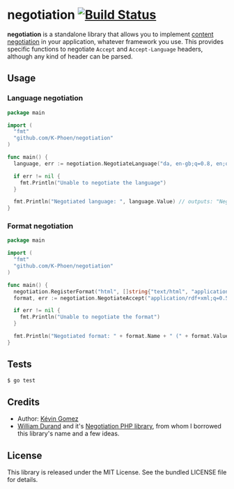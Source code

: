 negotiation [![Build Status](https://travis-ci.org/K-Phoen/negotiation.svg?branch=master)](https://travis-ci.org/K-Phoen/negotiation)
===========

**negotiation** is a standalone library that allows you to implement [content negotiation](http://www.w3.org/Protocols/rfc2616/rfc2616-sec12.html)
in your application, whatever framework you use.
This provides specific functions to negotiate `Accept` and `Accept-Language`
headers, although any kind of header can be parsed.

## Usage

### Language negotiation

```go
package main

import (
  "fmt"
  "github.com/K-Phoen/negotiation"
)

func main() {
  language, err := negotiation.NegotiateLanguage("da, en-gb;q=0.8, en;q=0.7", []string{"es", "fr", "en"})

  if err != nil {
    fmt.Println("Unable to negotiate the language")
  }

  fmt.Println("Negotiated language: ", language.Value) // outputs: "Negotiated language: en"
}
```

### Format negotiation

```go
package main

import (
  "fmt"
  "github.com/K-Phoen/negotiation"
)

func main() {
  negotiation.RegisterFormat("html", []string{"text/html", "application/xhtml+xml"})
  format, err := negotiation.NegotiateAccept("application/rdf+xml;q=0.5,text/html;q=.3", []string{"html", "application/xml"})

  if err != nil {
    fmt.Println("Unable to negotiate the format")
  }

  fmt.Println("Negotiated format: " + format.Name + " (" + format.Value + ")") // outputs: "Negotiated format: html (text/html)"
}
```

## Tests

```bash
$ go test
```

## Credits

  * Author: [Kévin Gomez](https://github.com/K-Phoen/)
  * [William Durand](https://github.com/willdurand/) and it's [Negotiation PHP library](https://github.com/willdurand/Negotiation/),
    from whom I borrowed this library's name and a few ideas.

## License

This library is released under the MIT License. See the bundled LICENSE file for
details.

